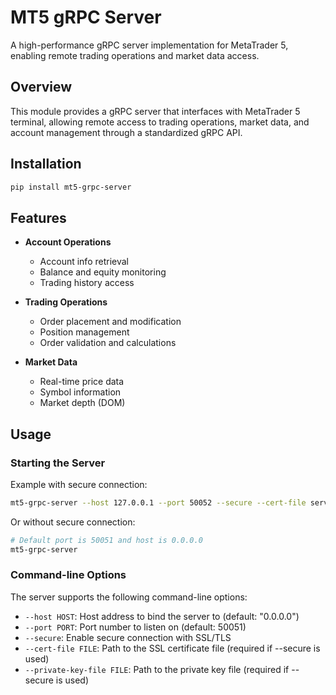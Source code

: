 # MT5 gRPC Server

A high-performance gRPC server implementation for MetaTrader 5, enabling remote trading operations and market data access.

## Overview
This module provides a gRPC server that interfaces with MetaTrader 5 terminal, allowing remote access to trading operations, market data, and account management through a standardized gRPC API.

## Installation

```bash
pip install mt5-grpc-server
```

## Features

- **Account Operations**
  - Account info retrieval
  - Balance and equity monitoring
  - Trading history access

- **Trading Operations**
  - Order placement and modification
  - Position management
  - Order validation and calculations

- **Market Data**
  - Real-time price data
  - Symbol information
  - Market depth (DOM)


## Usage

### Starting the Server

Example with secure connection:
```bash
mt5-grpc-server --host 127.0.0.1 --port 50052 --secure --cert-file server.crt --private-key-file server.key
```

Or without secure connection:
```bash
# Default port is 50051 and host is 0.0.0.0
mt5-grpc-server 
```


### Command-line Options

The server supports the following command-line options:

- `--host HOST`: Host address to bind the server to (default: "0.0.0.0")
- `--port PORT`: Port number to listen on (default: 50051)
- `--secure`: Enable secure connection with SSL/TLS
- `--cert-file FILE`: Path to the SSL certificate file (required if --secure is used)
- `--private-key-file FILE`: Path to the private key file (required if --secure is used)
